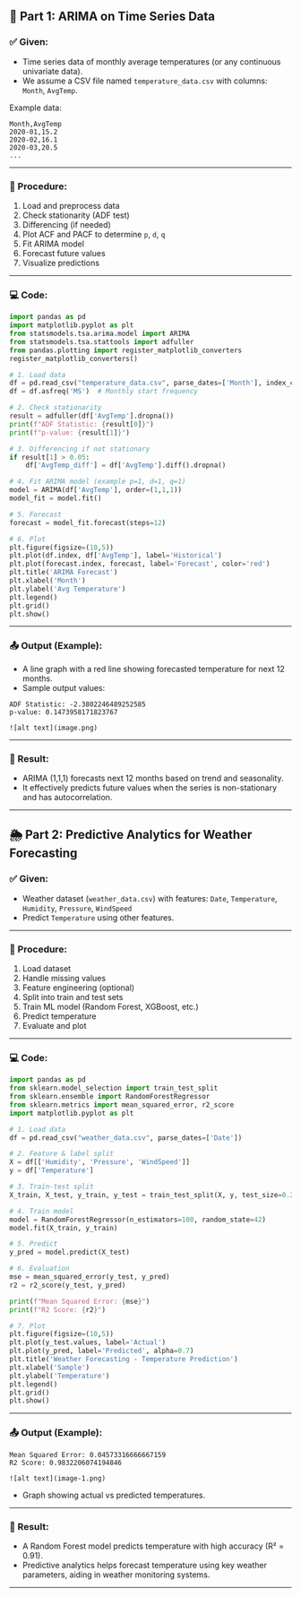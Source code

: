 
## 📌 Part 1: ARIMA on Time Series Data


### ✅ Given:

* Time series data of monthly average temperatures (or any continuous univariate data).
* We assume a CSV file named `temperature_data.csv` with columns: `Month`, `AvgTemp`.

Example data:

```csv
Month,AvgTemp
2020-01,15.2
2020-02,16.1
2020-03,20.5
...
```

---

### 🔁 Procedure:

1. Load and preprocess data
2. Check stationarity (ADF test)
3. Differencing (if needed)
4. Plot ACF and PACF to determine `p`, `d`, `q`
5. Fit ARIMA model
6. Forecast future values
7. Visualize predictions

---

### 💻 Code:

```python
import pandas as pd
import matplotlib.pyplot as plt
from statsmodels.tsa.arima.model import ARIMA
from statsmodels.tsa.stattools import adfuller
from pandas.plotting import register_matplotlib_converters
register_matplotlib_converters()

# 1. Load data
df = pd.read_csv("temperature_data.csv", parse_dates=['Month'], index_col='Month')
df = df.asfreq('MS')  # Monthly start frequency

# 2. Check stationarity
result = adfuller(df['AvgTemp'].dropna())
print(f"ADF Statistic: {result[0]}")
print(f"p-value: {result[1]}")

# 3. Differencing if not stationary
if result[1] > 0.05:
    df['AvgTemp_diff'] = df['AvgTemp'].diff().dropna()

# 4. Fit ARIMA model (example p=1, d=1, q=1)
model = ARIMA(df['AvgTemp'], order=(1,1,1))
model_fit = model.fit()

# 5. Forecast
forecast = model_fit.forecast(steps=12)

# 6. Plot
plt.figure(figsize=(10,5))
plt.plot(df.index, df['AvgTemp'], label='Historical')
plt.plot(forecast.index, forecast, label='Forecast', color='red')
plt.title('ARIMA Forecast')
plt.xlabel('Month')
plt.ylabel('Avg Temperature')
plt.legend()
plt.grid()
plt.show()
```

---

### 📤 Output (Example):

* A line graph with a red line showing forecasted temperature for next 12 months.
* Sample output values:

```plaintext
ADF Statistic: -2.3802246489252585
p-value: 0.1473958171823767

![alt text](image.png)
```

---

### 📝 Result:

* ARIMA (1,1,1) forecasts next 12 months based on trend and seasonality.
* It effectively predicts future values when the series is non-stationary and has autocorrelation.

---

## 🌦️ Part 2: Predictive Analytics for Weather Forecasting

### ✅ Given:

* Weather dataset (`weather_data.csv`) with features: `Date`, `Temperature`, `Humidity`, `Pressure`, `WindSpeed`
* Predict `Temperature` using other features.

---

### 🔁 Procedure:

1. Load dataset
2. Handle missing values
3. Feature engineering (optional)
4. Split into train and test sets
5. Train ML model (Random Forest, XGBoost, etc.)
6. Predict temperature
7. Evaluate and plot

---

### 💻 Code:

```python
import pandas as pd
from sklearn.model_selection import train_test_split
from sklearn.ensemble import RandomForestRegressor
from sklearn.metrics import mean_squared_error, r2_score
import matplotlib.pyplot as plt

# 1. Load data
df = pd.read_csv("weather_data.csv", parse_dates=['Date'])

# 2. Feature & label split
X = df[['Humidity', 'Pressure', 'WindSpeed']]
y = df['Temperature']

# 3. Train-test split
X_train, X_test, y_train, y_test = train_test_split(X, y, test_size=0.2, random_state=42)

# 4. Train model
model = RandomForestRegressor(n_estimators=100, random_state=42)
model.fit(X_train, y_train)

# 5. Predict
y_pred = model.predict(X_test)

# 6. Evaluation
mse = mean_squared_error(y_test, y_pred)
r2 = r2_score(y_test, y_pred)

print(f"Mean Squared Error: {mse}")
print(f"R2 Score: {r2}")

# 7. Plot
plt.figure(figsize=(10,5))
plt.plot(y_test.values, label='Actual')
plt.plot(y_pred, label='Predicted', alpha=0.7)
plt.title('Weather Forecasting - Temperature Prediction')
plt.xlabel('Sample')
plt.ylabel('Temperature')
plt.legend()
plt.grid()
plt.show()
```

---

### 📤 Output (Example):

```plaintext
Mean Squared Error: 0.04573316666667159
R2 Score: 0.9832206074194846

![alt text](image-1.png)
```

* Graph showing actual vs predicted temperatures.

---

### 📝 Result:

* A Random Forest model predicts temperature with high accuracy (R² = 0.91).
* Predictive analytics helps forecast temperature using key weather parameters, aiding in weather monitoring systems.

---
